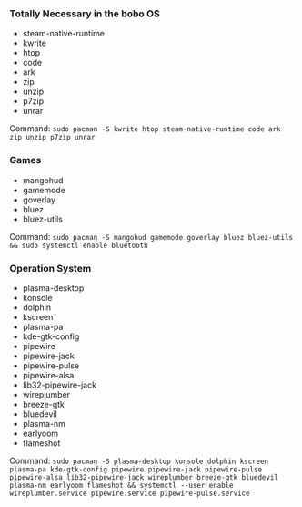 ### Totally Necessary in the bobo OS
- steam-native-runtime
- kwrite
- htop
- code
- ark
- zip
- unzip
- p7zip
- unrar

Command: ``sudo pacman -S kwrite htop steam-native-runtime code ark zip unzip p7zip unrar``

### Games
- mangohud
- gamemode
- goverlay
- bluez
- bluez-utils

Command: ``sudo pacman -S mangohud gamemode goverlay bluez bluez-utils && sudo systemctl enable bluetooth``

### Operation System
- plasma-desktop
- konsole
- dolphin
- kscreen
- plasma-pa
- kde-gtk-config
- pipewire
- pipewire-jack
- pipewire-pulse
- pipewire-alsa
- lib32-pipewire-jack
- wireplumber
- breeze-gtk
- bluedevil
- plasma-nm
- earlyoom
- flameshot

Command: ``sudo pacman -S plasma-desktop konsole dolphin kscreen plasma-pa kde-gtk-config pipewire pipewire-jack pipewire-pulse pipewire-alsa lib32-pipewire-jack wireplumber breeze-gtk bluedevil plasma-nm earlyoom flameshot && systemctl --user enable wireplumber.service pipewire.service pipewire-pulse.service``

